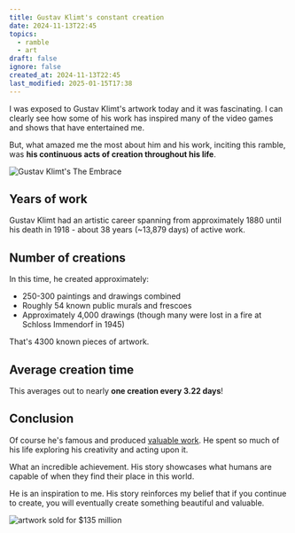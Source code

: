 ```yaml
---
title: Gustav Klimt's constant creation
date: 2024-11-13T22:45
topics:
  - ramble
  - art
draft: false
ignore: false
created_at: 2024-11-13T22:45
last_modified: 2025-01-15T17:38
---
```


I was exposed to Gustav Klimt's artwork today and it was fascinating. I can clearly see how some of his work has inspired many of the video games and shows that have entertained me.

But, what amazed me the most about him and his work, inciting this ramble, was **his continuous acts of creation throughout his life**.

![Gustav Klimt's The Embrace](https://upload.wikimedia.org/wikipedia/commons/thumb/8/8b/Gustav_Klimt_031.jpg/1024px-Gustav_Klimt_031.jpg)

## Years of work

Gustav Klimt had an artistic career spanning from approximately 1880 until his death in 1918 - about 38 years (~13,879 days) of active work.

## Number of creations

In this time, he created approximately:

- 250-300 paintings and drawings combined
- Roughly 54 known public murals and frescoes
- Approximately 4,000 drawings (though many were lost in a fire at Schloss Immendorf in 1945)

That's 4300 known pieces of artwork.

## Average creation time

This averages out to nearly **one creation every 3.22 days**!

## Conclusion

Of course he's famous and produced [valuable work](https://en.wikipedia.org/wiki/Gustav_Klimt#Posthumous_auction_history). He spent so much of his life exploring his creativity and acting upon it.

What an incredible achievement. His story showcases what humans are capable of when they find their place in this world.

He is an inspiration to me. His story reinforces my belief that if you continue to create, you will eventually create something beautiful and valuable.


![artwork sold for $135 million](https://upload.wikimedia.org/wikipedia/commons/thumb/1/18/Gustav_Klimt%2C_1907%2C_Adele_Bloch-Bauer_I%2C_Neue_Galerie_New_York.jpg/440px-Gustav_Klimt%2C_1907%2C_Adele_Bloch-Bauer_I%2C_Neue_Galerie_New_York.jpg)

